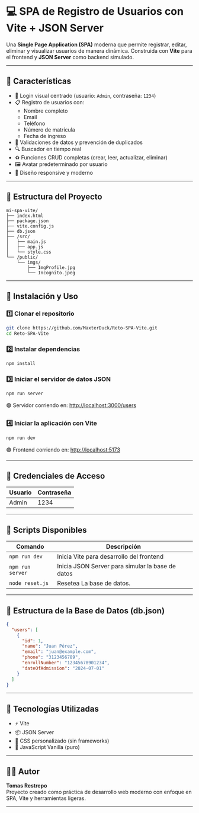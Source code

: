 
# 💻 SPA de Registro de Usuarios con Vite + JSON Server

Una **Single Page Application (SPA)** moderna que permite registrar, editar, eliminar y visualizar usuarios de manera dinámica. Construida con **Vite** para el frontend y **JSON Server** como backend simulado.

---

## 🌟 Características

- 🔐 Login visual centrado (usuario: `Admin`, contraseña: `1234`)
- 📋 Registro de usuarios con:
  - Nombre completo
  - Email
  - Teléfono
  - Número de matrícula
  - Fecha de ingreso
- 🧠 Validaciones de datos y prevención de duplicados
- 🔍 Buscador en tiempo real
- ♻️ Funciones CRUD completas (crear, leer, actualizar, eliminar)
- 🖼️ Avatar predeterminado por usuario
- 📱 Diseño responsive y moderno

---

## 📁 Estructura del Proyecto

```
mi-spa-vite/
├── index.html
├── package.json
├── vite.config.js
├── db.json
├── /src/
│   ├── main.js
│   ├── app.js
│   └── style.css
└── /public/
    └── imgs/
        ├── ImgProfile.jpg
        └── Incognito.jpeg
```

---

## 🚀 Instalación y Uso

### 1️⃣ Clonar el repositorio

```bash
git clone https://github.com/MaxterDuck/Reto-SPA-Vite.git
cd Reto-SPA-Vite
```

### 2️⃣ Instalar dependencias

```bash
npm install
```

### 3️⃣ Iniciar el servidor de datos JSON

```bash
npm run server
```

🟢 Servidor corriendo en: [http://localhost:3000/users](http://localhost:3000/users)

### 4️⃣ Iniciar la aplicación con Vite

```bash
npm run dev
```

🟣 Frontend corriendo en: [http://localhost:5173](http://localhost:5173)

---

## 🔐 Credenciales de Acceso

| Usuario | Contraseña |
|---------|------------|
| Admin   | 1234       |

---

## 🧪 Scripts Disponibles

| Comando         | Descripción                                      |
|-----------------|--------------------------------------------------|
| `npm run dev`   | Inicia Vite para desarrollo del frontend         |
| `npm run server`| Inicia JSON Server para simular la base de datos |
| `node reset.js` | Resetea La base de datos. |

---

## 🧾 Estructura de la Base de Datos (db.json)

```json
{
  "users": [
    {
      "id": 1,
      "name": "Juan Pérez",
      "email": "juan@example.com",
      "phone": "3123456789",
      "enrollNumber": "12345678901234",
      "dateOfAdmission": "2024-07-01"
    }
  ]
}
```

---

## 🧠 Tecnologías Utilizadas

- ⚡ Vite
- 📦 JSON Server
- 🎨 CSS personalizado (sin frameworks)
- 🧹 JavaScript Vanilla (puro)

---

## 👨‍💻 Autor

**Tomas Restrepo**  
Proyecto creado como práctica de desarrollo web moderno con enfoque en SPA, Vite y herramientas ligeras.

---

